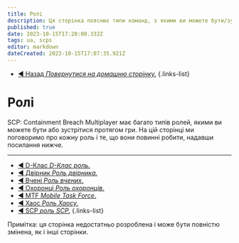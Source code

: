 ```yaml
---
title: Ролі
description: Ця сторінка пояснює типи команд, з якими ви можете бути/зустрічатися протягом гри.
published: true
date: 2023-10-15T17:20:08.332Z
tags: ua, scps
editor: markdown
dateCreated: 2023-10-15T17:07:35.921Z
---
```


- [:arrow_backward: Назад *Повернутися на домашню сторінку.*](/en/home#breach-modemultiplayer)
{.links-list}
# Ролі
SCP: Containment Breach Multiplayer має багато типів ролей, якими ви можете бути або зустрітися протягом гри. На цій сторінці ми поговоримо про кожну роль і те, що вони повинні робити, надавши посилання нижче.

---

- [:arrow_backward: D-Клас *D-Клас роль.*](/uk/game/jobs/dclass)
- [:arrow_backward: Двірник *Роль двірника.*](/uk/game/jobs/janitor)
- [:arrow_backward: Вчені *Роль вчених.*](/uk/game/jobs/scientists)
- [:arrow_backward: Охоронці *Роль охоронців.*](/uk/game/jobs/guard)
- [:arrow_backward: MTF *Mobile Task Force.*](/uk/game/jobs/mtf)
- [:arrow_backward: Хаос *Роль Хаосу.*](/uk/game/jobs/chaos)
- [:arrow_backward: SCP *роль SCP.*](/uk/game/jobs/scps)
{.links-list}

Примітка: ця сторінка недостатньо розроблена і може бути повністю змінена, як і інші сторінки.